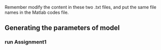Remember modify the content in these two .txt files, and put the same file names in the Matlab codes file. 

## Generating the parameters of model
### run Assignment1

